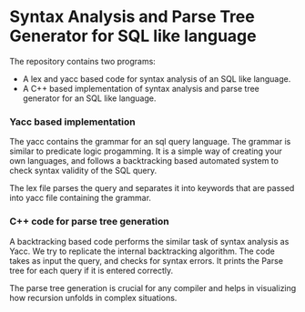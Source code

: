 # Syntax Analysis and Parse Tree Generator for SQL like language
The repository contains two programs:
* A lex and yacc based code for syntax analysis of an SQL like language.
* A C++ based implementation of syntax analysis and parse tree generator for an SQL like language.


### Yacc based implementation
The yacc contains the grammar for an sql query language. The grammar is similar to predicate logic progamming. It is a simple way of creating your own languages, and follows a backtracking based automated system to check syntax validity of the SQL query.

The lex file parses the query and separates it into keywords that are passed into yacc file containing the grammar.

### C++ code for parse tree generation
A backtracking based code performs the similar task of syntax analysis as Yacc. We try to replicate the internal backtracking algorithm. The code takes as input the query, and checks for syntax errors. It prints the Parse tree for each query if it is entered correctly.

The parse tree generation is crucial for any compiler and helps in visualizing how recursion unfolds in complex situations.
